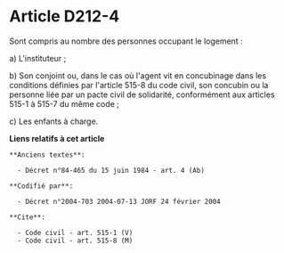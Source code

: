 # Article D212-4

Sont compris au nombre des personnes occupant le logement : 

a) L'instituteur ; 

b) Son conjoint ou, dans le cas où l'agent vit en concubinage dans les conditions définies par l'article 515-8 du code civil,
son concubin ou la personne liée par un pacte civil de solidarité, conformément aux articles 515-1 à 515-7 du même code ; 

c) Les enfants à charge.

**Liens relatifs à cet article**

	**Anciens textes**:

	  - Décret n°84-465 du 15 juin 1984 - art. 4 (Ab)

	**Codifié par**:

	  - Décret n°2004-703 2004-07-13 JORF 24 février 2004

	**Cite**:

	  - Code civil - art. 515-1 (V)
	  - Code civil - art. 515-8 (M)
